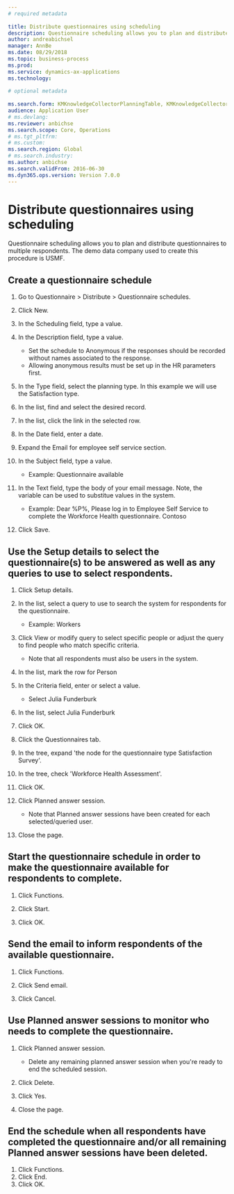 ```yaml
--- 
# required metadata 
 
title: Distribute questionnaires using scheduling
description: Questionnaire scheduling allows you to plan and distribute questionnaires to multiple respondents. 
author: andreabichsel
manager: AnnBe 
ms.date: 08/29/2018
ms.topic: business-process 
ms.prod:  
ms.service: dynamics-ax-applications 
ms.technology:  
 
# optional metadata 
 
ms.search.form: KMKnowledgeCollectorPlanningTable, KMKnowledgeCollectorPlanningMulti, SysQueryForm, HcmPersonLookup, KMKnowledgeCollectorPlanning   
audience: Application User 
# ms.devlang:  
ms.reviewer: anbichse
ms.search.scope: Core, Operations 
# ms.tgt_pltfrm:  
# ms.custom:  
ms.search.region: Global
# ms.search.industry: 
ms.author: anbichse
ms.search.validFrom: 2016-06-30 
ms.dyn365.ops.version: Version 7.0.0 
---
```


# Distribute questionnaires using scheduling

Questionnaire scheduling allows you to plan and distribute questionnaires to multiple respondents. The demo data company used to create this procedure is USMF.

## Create a questionnaire schedule

1. Go to Questionnaire > Distribute > Questionnaire schedules.

2. Click New.

3. In the Scheduling field, type a value.

4. In the Description field, type a value.
    * Set the schedule to Anonymous if the responses should be recorded without names associated to the response.  
    * Allowing anonymous results must be set up in the HR parameters first.  

5. In the Type field, select the planning type.  In this example we will use the Satisfaction type.

6. In the list, find and select the desired record.

7. In the list, click the link in the selected row.

8. In the Date field, enter a date.

9. Expand the Email for employee self service section.

10. In the Subject field, type a value.

    * Example: Questionnaire available  

11. In the Text field, type the body of your email message. Note, the variable can be used to substitue values in the system.

    * Example: Dear %P%, Please log in to Employee Self Service to complete the Workforce Health questionnaire.  Contoso  

12. Click Save.

## Use the Setup details to select the questionnaire(s) to be answered as well as any queries to use to select respondents.

1. Click Setup details.

2. In the list, select a query to use to search the system for respondents for the questionnaire.

    * Example: Workers  

3. Click View or modify query to select specific people or adjust the query to find people who match specific criteria.

    * Note that all respondents must also be users in the system.  

4. In the list, mark the row for Person

5. In the Criteria field, enter or select a value.

    * Select Julia Funderburk  

6. In the list, select Julia Funderburk

7. Click OK.

8. Click the Questionnaires tab.

9. In the tree, expand 'the node for the questionnaire type Satisfaction Survey'.

10. In the tree, check 'Workforce Health Assessment'.

11. Click OK.

12. Click Planned answer session.

    * Note that Planned answer sessions have been created for each selected/queried user.  

13. Close the page.

## Start the questionnaire schedule in order to make the questionnaire available for respondents to complete.

1. Click Functions.

2. Click Start.

3. Click OK.

## Send the email to inform respondents of the available questionnaire.

1. Click Functions.

2. Click Send email.

3. Click Cancel.

## Use Planned answer sessions to monitor who needs to complete the questionnaire.

1. Click Planned answer session.

    * Delete any remaining planned answer session when you're ready to end the scheduled session.  

2. Click Delete.

3. Click Yes.

4. Close the page.

## End the schedule when all respondents have completed the questionnaire and/or all remaining Planned answer sessions have been deleted.

1. Click Functions.
2. Click End.
3. Click OK.


